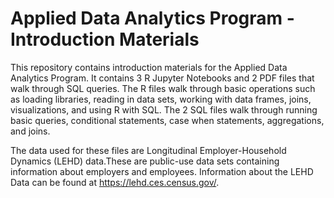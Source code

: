# Applied Data Analytics Program - Introduction Materials 
This repository contains introduction materials for the Applied Data Analytics Program. It contains 3 R Jupyter Notebooks and 2 PDF files that walk through SQL queries. The R files walk through basic operations such as loading libraries, reading in data sets, working with data frames, joins, visualizations, and using R with SQL. The 2 SQL files walk through running basic queries, conditional statements, case when statements, aggregations, and joins.

The data used for these files are Longitudinal Employer-Household Dynamics (LEHD) data.These are public-use data sets containing information about employers and employees. Information about the LEHD Data can be found at https://lehd.ces.census.gov/.
